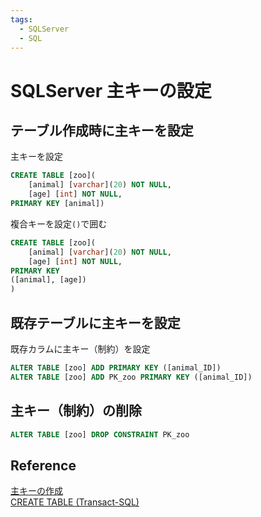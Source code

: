 ```yaml
---
tags:
  - SQLServer
  - SQL
---
```


# SQLServer 主キーの設定

## テーブル作成時に主キーを設定　

主キーを設定
```sql
CREATE TABLE [zoo](
	[animal] [varchar](20) NOT NULL,
	[age] [int] NOT NULL,
PRIMARY KEY [animal])
```

複合キーを設定`()`で囲む
```sql
CREATE TABLE [zoo](
	[animal] [varchar](20) NOT NULL,
	[age] [int] NOT NULL,
PRIMARY KEY
([animal], [age])
)
```

## 既存テーブルに主キーを設定
既存カラムに主キー（制約）を設定
```sql
ALTER TABLE [zoo] ADD PRIMARY KEY ([animal_ID])
ALTER TABLE [zoo] ADD PK_zoo PRIMARY KEY ([animal_ID])
```

## 主キー（制約）の削除
```sql
ALTER TABLE [zoo] DROP CONSTRAINT PK_zoo
```

## Reference
[主キーの作成](https://learn.microsoft.com/ja-jp/sql/relational-databases/tables/create-primary-keys?view=sql-server-ver16)<br>
[CREATE TABLE (Transact-SQL)](https://learn.microsoft.com/ja-jp/sql/t-sql/statements/create-table-transact-sql?view=sql-server-ver16)<br>
